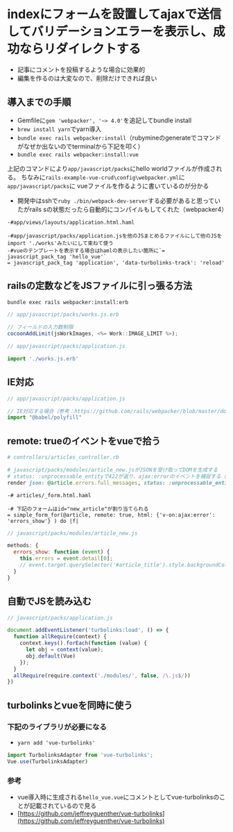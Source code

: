 # indexにフォームを設置してajaxで送信してバリデーションエラーを表示し、成功ならリダイレクトする
- 記事にコメントを投稿するような場合に効果的
- 編集を作るのは大変なので、削除だけできれば良い

## 導入までの手順
- Gemfileに`gem 'webpacker', '~> 4.0'`を追記してbundle install
- `brew install yarn`でyarn導入
- `bundle exec rails webpacker:install`（rubymineのgenerateでコマンドがなぜか出ないのでterminalから下記を叩く）
- `bundle exec rails webpacker:install:vue`

上記のコマンドにより`app/javascript/packs`にhello worldファイルが作成される。
ちなみに`rails-example-vue-crud\config\webpacker.yml`に`app/javascript/packs`に
vueファイルを作るように書いているのが分かる

- 開発中はsshで`ruby ./bin/webpack-dev-server`する必要があると思っていたがrails sの状態だったら自動的にコンパイルもしてくれた（webpacker4）

```haml
-#app/views/layouts/application.html.haml

-#app/javascript/packs/application.jsを他のJSまとめるファイルにして他のJSをimport './works'みたいにして束ねて使う
-#vueのテンプレートを表示する場合はhamlの表示したい箇所に`= javascript_pack_tag 'hello_vue'`
= javascript_pack_tag 'application', 'data-turbolinks-track': 'reload'
```

## railsの定数などをJSファイルに引っ張る方法

```sh
bundle exec rails webpacker:install:erb
```

```javascript
// app/javascript/packs/works.js.erb

// フィールドの入力数制限
cocoonAddLimit(jsWorkImages, <%= Work::IMAGE_LIMIT %>);
```

```javascript
// app/javascript/packs/application.js

import './works.js.erb'
```

## IE対応

```javascript
// app/javascript/packs/application.js

// IE対応する場合（参考：https://github.com/rails/webpacker/blob/master/docs/es6.md）
import "@babel/polyfill"
```

## remote: trueのイベントをvueで拾う

```ruby
# controllers/articles_controller.rb

# javascript/packs/modules/article_new.jsがJSONを受け取ってDOMを生成する
# status: :unprocessable_entityで422が返り、ajax:errorのイベントを捕捉する（remote: trueの仕様）
render json: @article.errors.full_messages, status: :unprocessable_entity
```

```haml
-# articles/_form.html.haml

-# 下記のフォームはid="new_article"が割り当てられる
= simple_form_for(@article, remote: true, html: {'v-on:ajax:error': 'errors_show'} ) do |f|
```

```javascript
// javascript/packs/modules/article_new.js

methods: {
  errors_show: function (event) {
    this.errors = event.detail[0];
    // event.target.querySelector('#article_title').style.backgroundColor = '#ff0000';のようにevent.targetでid="new_article"のDOMのスコープを拾うことができる
  }
}
```

## 自動でJSを読み込む

```javascript
// javascript/packs/application.js

document.addEventListener('turbolinks:load', () => {
  function allRequire(context) {
    context.keys().forEach(function (value) {
      let obj = context(value);
      obj.default(Vue)
    });
  }
  allRequire(require.context('./modules/', false, /\.js$/))
})
```

## turbolinksとvueを同時に使う

### 下記のライブラリが必要になる
- `yarn add 'vue-turbolinks'`

```javascript
import TurbolinksAdapter from 'vue-turbolinks';
Vue.use(TurbolinksAdapter)
```

### 参考
- vue導入時に生成される`hello_vue.vue`にコメントとしてvue-turbolinksのことが記載されているので見る
- [https://github.com/jeffreyguenther/vue-turbolinks](https://github.com/jeffreyguenther/vue-turbolinks)
